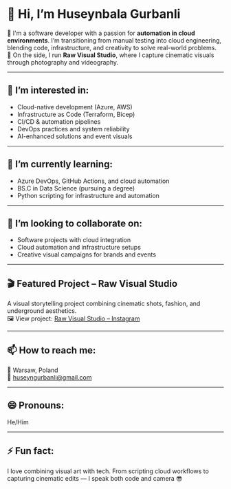 # 👋 Hi, I’m Huseynbala Gurbanli

🎯 I'm a software developer with a passion for **automation in cloud environments**. I’m transitioning from manual testing into cloud engineering, blending code, infrastructure, and creativity to solve real-world problems.  
📸 On the side, I run **Raw Visual Studio**, where I capture cinematic visuals through photography and videography.

---

## 👀 I’m interested in:
- Cloud-native development (Azure, AWS)
- Infrastructure as Code (Terraform, Bicep)
- CI/CD & automation pipelines
- DevOps practices and system reliability
- AI-enhanced solutions and event visuals

---

## 🌱 I’m currently learning:
- Azure DevOps, GitHub Actions, and cloud automation
- BS.C in Data Science (pursuing a degree)
- Python scripting for infrastructure and automation

---

## 💼 I’m looking to collaborate on:
- Software projects with cloud integration
- Cloud automation and infrastructure setups
- Creative visual campaigns for brands and events

---

## 🎬 Featured Project – Raw Visual Studio
A visual storytelling project combining cinematic shots, fashion, and underground aesthetics.  
🖼️ View project: [Raw Visual Studio – Instagram](https://www.instagram.com/raw_visualstudio/)

---

## 📫 How to reach me:
📍 Warsaw, Poland  
📧 huseyngurbanli@gmail.com  
 

---

## 😄 Pronouns:
He/Him

---

## ⚡ Fun fact:
I love combining visual art with tech. From scripting cloud workflows to capturing cinematic edits — I speak both code and camera 😎
